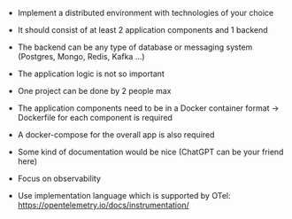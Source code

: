 - Implement a distributed environment with technologies of your choice
- It should consist of at least 2 application components and 1 backend
- The backend can be any type of database or messaging system (Postgres, Mongo, Redis, Kafka ...)
- The application logic is not so important
- One project can be done by 2 people max
- The application components need to be in a Docker container format -> Dockerfile for each component is required
- A docker-compose for the overall app is also required
- Some kind of documentation would be nice (ChatGPT can be your friend here)

- Focus on observability
- Use implementation language which is supported by OTel: https://opentelemetry.io/docs/instrumentation/

